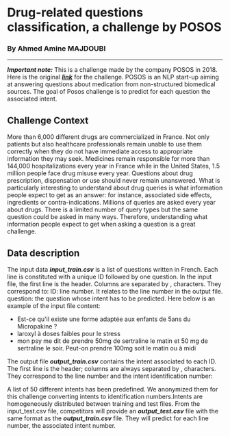 # Drug-related questions classification, a challenge by POSOS
### By Ahmed Amine MAJDOUBI
---
***Important note:*** This is a challenge made by the company POSOS in 2018. Here is the original ***[link](https://www.college-de-france.fr/site/stephane-mallat/Challenge-2017-2018-Reponses-a-des-questions-pharmaceutiques-par-Posos.htm)*** for the challenge. POSOS is an NLP start-up aiming at answering questions about medication from non-structured biomedical sources. The goal of Posos challenge is to predict for each question the associated intent.

## Challenge Context

More than 6,000 different drugs are commercialized in France. Not only patients but also healthcare professionals remain unable to use them correctly when they do not have immediate access to appropriate information they may seek. Medicines remain responsible for more than 144,000 hospitalizations every year in France while in the United States, 1.5 million people face drug misuse every year. Questions about drug prescription, dispensation or use should never remain unanswered. What is particularly interesting to understand about drug queries is what information people expect to get as an answer: for instance, associated side effects, ingredients or contra-indications. Millions of queries are asked every year about drugs. There is a limited number of query types but the same question could be asked in many ways. Therefore, understanding what information people expect to get when asking a question is a great challenge.


## Data description

  The input data ***input_train.csv*** is a list of questions written in French. Each line is constituted with a unique ID followed by one question. In the input file, the first line is the header. Columns are separated by , characters. They correspond to: ID: line number. It relates to the line number in the output file. question: the question whose intent has to be predicted. Here below is an example of the input file content:

  *   Est-ce qu'il existe une forme adaptée aux enfants de 5ans du Micropakine ?
  *   laroxyl à doses faibles pour le stress
  *   mon psy me dit de prendre 50mg de sertraline le matin et 50 mg de sertraline le soir. Peut-on prendre 100mg soit le matin ou à midi

The output file ***output_train.csv*** contains the intent associated to each ID. The first line is the header; columns are always separated by , characters. They correspond to the line number and the intent identification number:

A list of 50 different intents has been predefined. We anonymized them for this challenge converting intents to identification numbers.Intents are homogeneously distributed between training and test files.
From the input_test.csv file, competitors will provide an ***output_test.csv*** file with the same format as the ***output_train.csv*** file. They will predict for each line number, the associated intent number.
